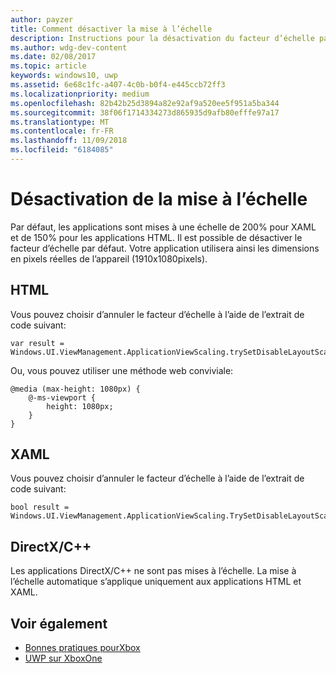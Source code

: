 ```yaml
---
author: payzer
title: Comment désactiver la mise à l’échelle
description: Instructions pour la désactivation du facteur d’échelle par défaut.
ms.author: wdg-dev-content
ms.date: 02/08/2017
ms.topic: article
keywords: windows10, uwp
ms.assetid: 6e68c1fc-a407-4c0b-b0f4-e445ccb72ff3
ms.localizationpriority: medium
ms.openlocfilehash: 82b42b25d3894a82e92af9a520ee5f951a5ba344
ms.sourcegitcommit: 38f06f1714334273d865935d9afb80efffe97a17
ms.translationtype: MT
ms.contentlocale: fr-FR
ms.lasthandoff: 11/09/2018
ms.locfileid: "6184085"
---
```

# <a name="how-to-turn-off-scaling"></a>Désactivation de la mise à l’échelle   
Par défaut, les applications sont mises à une échelle de 200% pour XAML et de 150% pour les applications HTML. Il est possible de désactiver le facteur d’échelle par défaut. Votre application utilisera ainsi les dimensions en pixels réelles de l’appareil (1910x1080pixels).   
   
## <a name="html"></a>HTML   
Vous pouvez choisir d’annuler le facteur d’échelle à l’aide de l’extrait de code suivant: 
   
```
var result = Windows.UI.ViewManagement.ApplicationViewScaling.trySetDisableLayoutScaling(true);
```

Ou, vous pouvez utiliser une méthode web conviviale:   

```   
@media (max-height: 1080px) {   
    @-ms-viewport {   
        height: 1080px;   
    }   
}   
```

## <a name="xaml"></a>XAML
Vous pouvez choisir d’annuler le facteur d’échelle à l’aide de l’extrait de code suivant:   
   
```
bool result = Windows.UI.ViewManagement.ApplicationViewScaling.TrySetDisableLayoutScaling(true);
```
   
## <a name="directxc"></a>DirectX/C++   
Les applications DirectX/C++ ne sont pas mises à l’échelle. La mise à l’échelle automatique s’applique uniquement aux applications HTML et XAML.  

## <a name="see-also"></a>Voir également
- [Bonnes pratiques pourXbox](tailoring-for-xbox.md)
- [UWP sur XboxOne](index.md)
